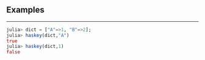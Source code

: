 ## Examples
---
```julia
julia> dict = ["A"=>1, "B"=>2];
julia> haskey(dict,"A")
true
julia> haskey(dict,1)
false
```
